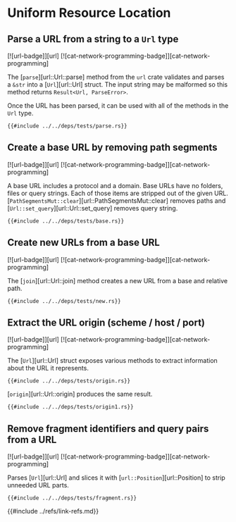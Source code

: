 # Uniform Resource Location

## Parse a URL from a string to a `Url` type

[![url-badge]][url] [![cat-network-programming-badge]][cat-network-programming]

The [`parse`][url::Url::parse] method from the `url` crate validates and parses a `&str` into a
[`Url`][url::Url] struct. The input string may be malformed so this method returns
`Result<Url, ParseError>`.

Once the URL has been parsed, it can be used with all of the methods in the
`Url` type.

```rust,editable
{{#include ../../deps/tests/parse.rs}}
```

## Create a base URL by removing path segments

[![url-badge]][url] [![cat-network-programming-badge]][cat-network-programming]

A base URL includes a protocol and a domain. Base URLs have no folders, files or query strings. Each of those items are stripped out of the given URL. [`PathSegmentsMut::clear`][url::PathSegmentsMut::clear] removes paths and [`Url::set_query`][url::Url::set_query] removes query string.

```rust,editable
{{#include ../../deps/tests/base.rs}}
```

## Create new URLs from a base URL

[![url-badge]][url] [![cat-network-programming-badge]][cat-network-programming]

The [`join`][url::Url::join] method creates a new URL from a base and relative path.

```rust,editable
{{#include ../../deps/tests/new.rs}}
```

## Extract the URL origin (scheme / host / port)

[![url-badge]][url] [![cat-network-programming-badge]][cat-network-programming]

The [`Url`][url::Url] struct exposes various methods to extract information about the URL it represents.

```rust,editable
{{#include ../../deps/tests/origin.rs}}
```

[`origin`][url::Url::origin] produces the same result.

```rust,editable
{{#include ../../deps/tests/origin1.rs}}
```

## Remove fragment identifiers and query pairs from a URL

[![url-badge]][url] [![cat-network-programming-badge]][cat-network-programming]

Parses [`Url`][url::Url] and slices it with [`url::Position`][url::Position] to strip unneeded URL parts.

```rust,editable
{{#include ../../deps/tests/fragment.rs}}
```

{{#include ../refs/link-refs.md}}

